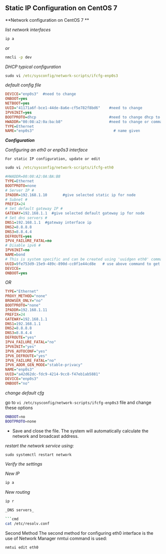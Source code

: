 ## Static IP Configuration on CentOS 7

**Network configuration on CentOS 7 **

_list network interfaces_

```cmd
ip a
```
_or_

```cmd
nmcli -p dev
```
_DHCP typical configuration_

```cmd
sudo vi /etc/sysconfig/network-scripts/ifcfg-enp0s3
```

_default config file_

```cfg
DEVICE="enp0s3"  #need to change
ONBOOT=yes     
NETBOOT=yes
UUID="41171a6f-bce1-44de-8a6e-cf5e782f8bd6"    #need to change
IPV6INIT=yes
BOOTPROTO=dhcp                                 #need to change dhcp to none
HWADDR="00:08:a2:0a:ba:b8"                     #need to change or command it
TYPE=Ethernet
NAME="enp0s3"                                    # name given
```

_**Configuration**_

_Configuring an eth0 or enp0s3 interface_


`For static IP configuration, update or edit`

```cmd
sudo vi /etc/sysconfig/network-scripts/ifcfg-eth0
```

```cfg
#HWADDR=00:08:A2:0A:BA:B8
TYPE=Ethernet
BOOTPROTO=none
# Server IP #
IPADDR=192.168.1.10       #give selected static ip for node
# Subnet #
PREFIX=24
# Set default gateway IP #
GATEWAY=192.168.1.1  #give selected default gateway ip for node
# Set dns servers #
DNS1=192.168.1.1  #gateway interface ip 
DNS2=8.8.8.8
DNS3=8.8.4.4
DEFROUTE=yes
IPV4_FAILURE_FATAL=no
# Disable ipv6 #
IPV6INIT=no
NAME=bond
# This is system specific and can be created using 'uuidgen eth0' command #
UUID=9fe753d9-15e9-489c-890d-cc0f1e44cd8e   # use above command to get the UUID in same node
DEVICE=
ONBOOT=yes
```
_OR_

```cfg
TYPE="Ethernet"
PROXY_METHOD="none"
BROWSER_ONLY="no"
BOOTPROTO="none"
IPADDR=192.168.1.11
PREFIX=24
GATEWAY=192.168.1.1
DNS1=192.168.1.1                       
DNS2=8.8.8.8
DNS3=8.8.4.4
DEFROUTE="yes"
IPV4_FAILURE_FATAL="no"
IPV6INIT="yes"
IPV6_AUTOCONF="yes"
IPV6_DEFROUTE="yes"
IPV6_FAILURE_FATAL="no"
IPV6_ADDR_GEN_MODE="stable-privacy"
NAME="enp0s3"
UUID="a42d62dc-fdc9-4214-9cc8-f47eb1ab5881"
DEVICE="enp0s3"
ONBOOT="no"
```

_change default cfg_

go to `vi /etc/sysconfig/network-scripts/ifcfg-enp0s3` file and change these options

```bash
ONBOOT=no
BOOTPROTO=none
```
- Save and close the file. The system will automatically calculate the network and broadcast address. 

_restart the network service using:_

```cmd
sudo systemctl restart network
```

_Verify the settings_

_New IP_

```bash
ip a
```

_New routing_

```bash
ip r

_DNS servers_

```cmd
cat /etc/resolv.conf
```

Second Method The second method for configuring eth0 interface is the use of Network Manager nmtui command is used:
```bash
nmtui edit eth0
```











































